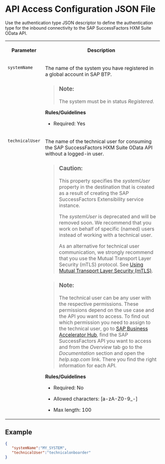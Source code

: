<!-- loio543fbd6103d746f19c410dc2092d6f5e -->

# API Access Configuration JSON File

Use the authentication type JSON descriptor to define the authentication type for the inbound connectivity to the SAP SuccessFactors HXM Suite OData API.




<table>
<tr>
<th valign="top">

Parameter

</th>
<th valign="top">

Description

</th>
</tr>
<tr>
<td valign="top">

`systemName`

</td>
<td valign="top">

The name of the system you have registered in a global account in SAP BTP.

> ### Note:  
> The system must be in status *Registered*.

**Rules/Guidelines**

-   Required: Yes




</td>
</tr>
<tr>
<td valign="top">

`technicalUser`

</td>
<td valign="top">

The name of the technical user for consuming the SAP SuccessFactors HXM Suite OData API without a logged-in user.

> ### Caution:  
> This property specifies the *systemUser* property in the destination that is created as a result of creating the SAP SuccessFactors Extensibility service instance.
> 
> The *systemUser* is deprecated and will be removed soon. We recommend that you work on behalf of specific \(named\) users instead of working with a technical user.
> 
> As an alternative for technical user communication, we strongly recommend that you use the Mutual Transport Layer Security \(mTLS\) protocol. See [Using Mutual Transport Layer Security \(mTLS\)](using-mutual-transport-layer-security-mtls-ca4b9ab.md#loioca4b9ab3d0cb46ed8055388e125126a2).

> ### Note:  
> The technical user can be any user with the respective permissions. These permissions depend on the use case and the API you want to access. To find out which permission you need to assign to the technical user, go to [SAP Business Accelerator Hub](https://api.sap.com/), find the SAP SuccessFactors API you want to access and from the *Overview* tab go to the *Documentation* section and open the *help.sap.com* link. There you find the right information for each API.

**Rules/Guidelines**

-   Required: No

-   Allowed characters: \[a-zA-Z0-9\_-\]

-   Max length: 100




</td>
</tr>
</table>



<a name="loio543fbd6103d746f19c410dc2092d6f5e__section_ijt_pj2_phb"/>

## Example

```json
{
   "systemName":"MY_SYSTEM",
   "technicalUser":"technicalonboarder"
}

```


